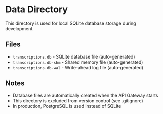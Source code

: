 # Data Directory

This directory is used for local SQLite database storage during development.

## Files
- `transcriptions.db` - SQLite database file (auto-generated)
- `transcriptions.db-shm` - Shared memory file (auto-generated)
- `transcriptions.db-wal` - Write-ahead log file (auto-generated)

## Notes
- Database files are automatically created when the API Gateway starts
- This directory is excluded from version control (see .gitignore)
- In production, PostgreSQL is used instead of SQLite
